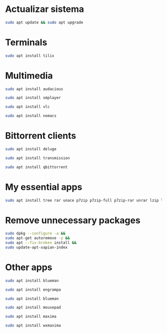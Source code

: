 # Actualizar sistema
```sh
sudo apt update && sudo apt upgrade
```
# Terminals
```sh
sudo apt install tilix
```
# Multimedia
```sh
sudo apt install audacious
```
```sh
sudo apt install smplayer
```
```sh
sudo apt install vlc
```
```sh
sudo apt install nomacs
```

# Bittorrent clients
```sh
sudo apt install deluge
```
```sh
sudo apt install transmission
```
```sh
sudo apt install qbittorrent
```
# My essential apps
```sh
sudo apt install tree rar unace p7zip p7zip-full p7zip-rar unrar lzip lhasa arj sharutils mpack lzma lzop cabextract nmap zenmap florence brasero deluge gparted w3m filezilla aircrack-ng crunch cups-pdf gnome-disk-utility g++ gcc build-essential clang gcp python3 git openvpn
```
# Remove unnecessary packages
```sh
sudo dpkg --configure -a &&
sudo apt-get autoremove -y &&
sudo apt --fix-broken install &&
sudo update-apt-xapian-index
```
# Other apps
```sh
sudo apt install blueman
```
```sh
sudo apt install engrampa
```
```sh
sudo apt install blueman
```
```sh
sudo apt install mousepad
```
```sh
sudo apt install maxima
```
```sh
sudo apt install wxmaxima
```
